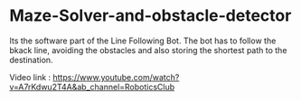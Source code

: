 # Maze-Solver-and-obstacle-detector

Its the software part of the Line Following Bot. 
The bot has to follow the bkack line, avoiding the obstacles and also storing the shortest path to the destination.

Video link : https://www.youtube.com/watch?v=A7rKdwu2T4A&ab_channel=RoboticsClub
